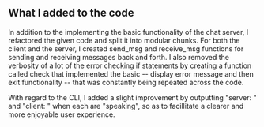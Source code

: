 ## What I added to the code

In addition to the implementing the basic functionality of the chat server, I refactored the given code and split it into modular chunks. For both the client and the server, I created send_msg and receive_msg functions for sending and receiving messages back and forth. I also removed the verbosity of a lot of the error checking if statements by creating a function called check that implemented the basic -- display error message and then exit functionality -- that was constantly being repeated across the code. 


With regard to the CLI, I added a slight improvement by outputting "server: " and "client: " when each are "speaking", so as to facillitate a clearer and more enjoyable user experience. 
